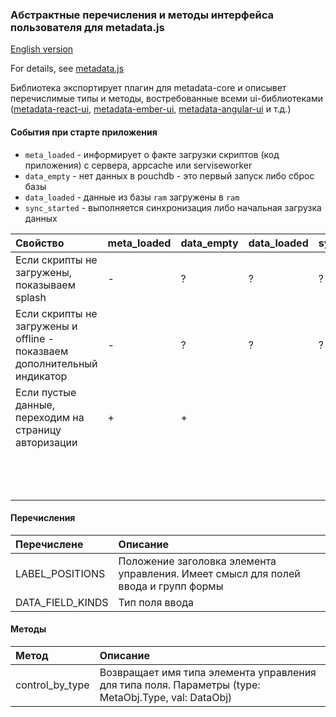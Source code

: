 ### Абстрактные перечисления и методы интерфейса пользователя для metadata.js

[English version](README.en.md)

For details, see [metadata.js](https://github.com/oknosoft/metadata.js)

Библиотека экспортирует плагин для metadata-core и описывет перечислимые типы и методы, востребованные всеми
ui-библиотеками ([metadata-react-ui](../metadata-react-ui), [metadata-ember-ui](../metadata-ember-ui), [metadata-angular-ui](../metadata-angular-ui) и т.д.)

#### События при старте приложения

- `meta_loaded` - информирует о факте загрузки скриптов (код приложения) с сервера, appcache или serviseworker
- `data_empty` - нет данных в pouchdb - это первый запуск либо сброс базы
- `data_loaded` - данные из базы `ram` загружены в `ram`
- `sync_started` - выполняется синхронизация либо начальная загрузка данных 

|Свойство                              |meta_loaded|data_empty|data_loaded|sync_started|offline|try_log_in|path_log_in|couch_direct|
|:-----------------------------------------------------------------------|---|---|---|---|---|---|---|---|
|Если скрипты не загружены, показываем splash                            | - | ? | ? | ? | ? | ? | ? | ? |
|Если скрипты не загружены и offline - показваем дополнительный индикатор| - | ? | ? | ? | + | ? | ? | ? |
|Если пустые данные, переходим на страницу авторизации                   | + | + |   |   |   |   |   | ? |
|                                                                        |   |   |   |   |   |   |   | ? |
|                                                                        |   |   |   |   |   |   |   | ? |
|                                                                        |   |   |   |   |   |   |   | ? |

#### Перечисления

| Перечислене | Описание |
|:---|:---|
| LABEL_POSITIONS | Положение заголовка элемента управления. Имеет смысл для полей ввода и групп формы |
| DATA_FIELD_KINDS | Тип поля ввода |

#### Методы

| Метод | Описание |
|:---|:---|
| control_by_type | Возвращает имя типа элемента управления для типа поля. Параметры (type: MetaObj.Type, val: DataObj) |


